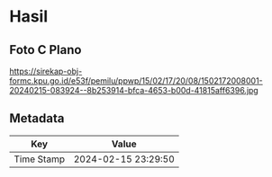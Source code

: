# Hasil

## Foto C Plano

https://sirekap-obj-formc.kpu.go.id/e53f/pemilu/ppwp/15/02/17/20/08/1502172008001-20240215-083924--8b253914-bfca-4653-b00d-41815aff6396.jpg


## Metadata

| Key        | Value               |
| ---------- | ------------------- |
| Time Stamp | 2024-02-15 23:29:50 |



